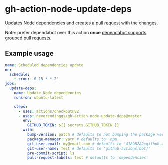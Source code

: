 # gh-action-node-update-deps

Updates Node dependencies and creates a pull request with the changes.

Note: prefer dependabot over this action **once** [dependabot supports grouped pull requests](https://github.com/dependabot/feedback/issues/5).

## Example usage

```yaml
name: Scheduled dependencies update
on:
  schedule:
    - cron: '0 15 * * 2'
jobs:
  update-deps:
    name: Update Node dependencies
    runs-on: ubuntu-latest

    steps:
      - uses: actions/checkout@v2
      - uses: neverendingqs/gh-action-node-update-deps@master
        env:
          GITHUB_TOKEN: ${{ secrets.GITHUB_TOKEN }}
        with:
          bump-version: patch # defaults to not bumping the package version
          package-manager: yarn # defaults to 'npm'
          git-user-email: my@email.com # defaults to '41898282+github-actions[bot]@users.noreply.github.com'
          git-user-name: Test # defaults to 'github-actions[bot]'
          pre-commit-script: ls
          pull-request-labels: test # defaults to 'dependencies'
```
